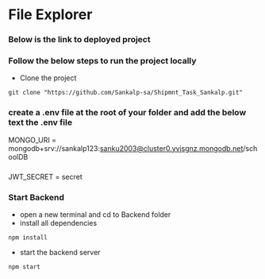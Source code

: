# File Explorer

### Below is the link to deployed project


### Follow the below steps to run the project locally

* Clone the project
```
git clone "https://github.com/Sankalp-sa/Shipmnt_Task_Sankalp.git"
```

### create a .env file at the root of your folder and add the below text the .env file

MONGO_URI = mongodb+srv://sankalp123:sanku2003@cluster0.yvjsgnz.mongodb.net/schoolDB
###
JWT_SECRET = secret

### Start Backend

* open a new terminal and cd to Backend folder
* install all dependencies
```
npm install
```
* start the backend server
```
npm start
```
